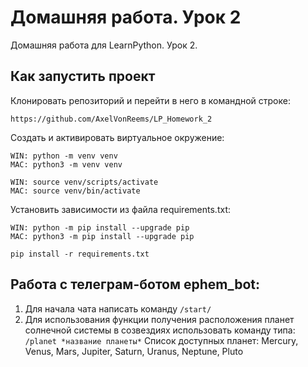 # Домашняя работа. Урок 2

Домашняя работа для LearnPython. Урок 2.

## Как запустить проект

Клонировать репозиторий и перейти в него в командной строке:

```
https://github.com/AxelVonReems/LP_Homework_2
```

Cоздать и активировать виртуальное окружение:

```
WIN: python -m venv venv
MAC: python3 -m venv venv
```

```
WIN: source venv/scripts/activate
MAC: source venv/bin/activate
```

Установить зависимости из файла requirements.txt:

```
WIN: python -m pip install --upgrade pip
MAC: python3 -m pip install --upgrade pip
```

```
pip install -r requirements.txt
```

## Работа с телеграм-ботом ephem_bot:
1) Для начала чата написать команду ```/start/```
2) Для использования функции получения расположения планет солнечной системы в созвездиях использовать команду типа:
```/planet *название планеты*```
Список доступных планет: Mercury, Venus, Mars, Jupiter, Saturn, Uranus, Neptune, Pluto


